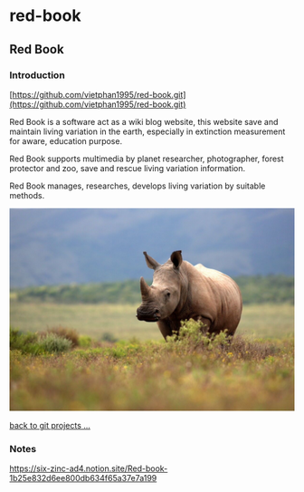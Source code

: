 # red-book

## Red Book

### Introduction

[https://github.com/vietphan1995/red-book.git](https://github.com/vietphan1995/red-book.git)

Red Book is a software act as a wiki blog website, this website save and maintain living variation in the earth, especially in extinction measurement for aware, education purpose.

Red Book supports multimedia by planet researcher, photographer, forest protector and zoo, save and rescue living variation information.

Red Book manages, researches, develops living variation by suitable methods.

![image.png](image.png)

[back to git projects …](https://github.com/vietphan1995/projects)

### Notes
https://six-zinc-ad4.notion.site/Red-book-1b25e832d6ee800db634f65a37e7a199